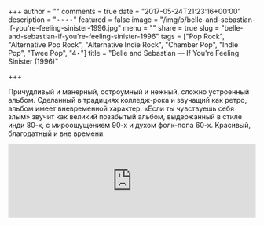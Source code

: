 +++
author = ""
comments = true
date = "2017-05-24T21:23:16+00:00"
description = "⋆⋆⋆⋆"
featured = false
image = "/img/b/belle-and-sebastian-if-you're-feeling-sinister-1996.jpg"
menu = ""
share = true
slug = "belle-and-sebastian-if-you're-feeling-sinister-1996"
tags = ["Pop Rock", "Alternative Pop Rock", "Alternative Indie Rock", "Chamber Pop", "Indie Pop", "Twee Pop", "4⋆"]
title = "Belle and Sebastian — If You're Feeling Sinister (1996)"

+++


Причудливый и манерный, остроумный и нежный, сложно устроенный альбом. Сделанный в традициях колледж-рока и звучащий как ретро, альбом имеет вневременной характер. «Если ты чувствуешь себя злым» звучит как великий позабытый альбом, выдержанный в стиле инди 80-х, с мироощущением 90-х и духом фолк-попа 60-х. Красивый, благодатный и вне времени.

<iframe width="100%" height="auto" src="https://www.youtube.com/embed/wbpbgeIBH5E" frameborder="0" allowfullscreen="" async="" preload=""></iframe>

